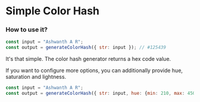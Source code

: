 # Simple Color Hash

### How to use it?

```js
const input = "Ashwanth A R";
const output = generateColorHash({ str: input }); // #125439
```

It's that simple. The color hash generator returns a hex code value.

If you want to configure more options, you can additionally provide hue, saturation and lightness.

```js
const input = "Ashwanth A R";
const output = generateColorHash({ str: input, hue: {min: 210, max: 450}, saturation: [0.35, 0.5, 0.65], lightness: [0.2, 0.3, 0.4, 0.5] }); // #541245
```